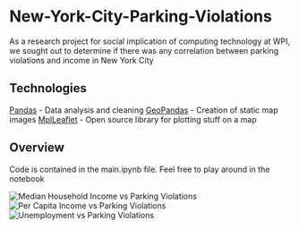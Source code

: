 # New-York-City-Parking-Violations
As a research project for social implication of computing technology at WPI, we sought out to determine if there was any correlation between parking violations and income in New York City

## Technologies
[Pandas](https://pandas.pydata.org) - Data analysis and cleaning
[GeoPandas](http://geopandas.org) - Creation of static map images
[MplLeaflet](https://github.com/jwass/mplleaflet) - Open source library for plotting stuff on a map

## Overview
Code is contained in the main.ipynb file. Feel free to play around in the notebook

![Median Household Income vs Parking Violations](./generated/median-income-2017.png)
![Per Capita Income vs Parking Violations](./generated/per-capita-income-2017.png)
![Unemployment vs Parking Violations](./generated/employment-2017.png)

